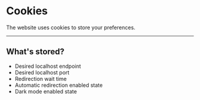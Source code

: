 # Cookies  

The website uses cookies to store your preferences.  

---

## What's stored?  

- Desired localhost endpoint
- Desired localhost port
- Redirection wait time
- Automatic redirection enabled state
- Dark mode enabled state  
